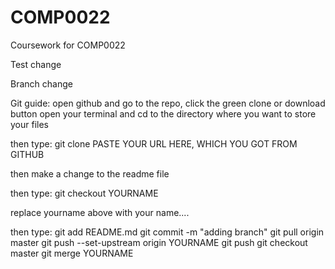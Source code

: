 # COMP0022
Coursework for COMP0022


Test change

Branch change

Git guide:
open github and go to the repo, click the green clone or download button
open your terminal and cd to the directory where you want to store your files

then type:
git clone PASTE YOUR URL HERE, WHICH YOU GOT FROM GITHUB

then make a change to the readme file

then type:
git checkout YOURNAME

replace yourname above with your name....

then type:
git add README.md
git commit -m "adding branch"
git pull origin master
git push --set-upstream origin YOURNAME
git push
git checkout master
git merge YOURNAME



